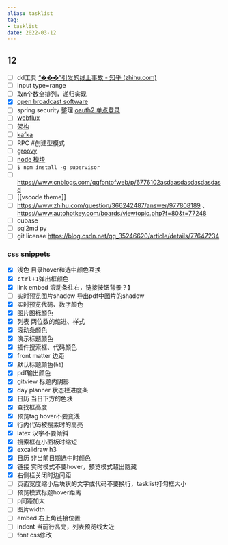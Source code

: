 ```yaml
---
alias: tasklist
tag:
- tasklist
date: 2022-03-12
---
```


## 12
- [ ] dd工具 [“���”引发的线上事故 - 知乎 (zhihu.com)](https://zhuanlan.zhihu.com/p/136963587)
- [ ] input type=range
- [ ] 取n个数全排列，递归实现
- [x] [open broadcast software](https://cdn-fastly.obsproject.com/downloads/OBS-Studio-27.2.3-Full-x64.zip)
- [ ] spring security 整理 [oauth2 单点登录](https://www.cnblogs.com/cjsblog/p/10548022.html)
- [ ] [webflux](https://blog.csdn.net/get_set/article/details/79480233)
- [ ] [架构](https://zhuanlan.zhihu.com/p/114876283)
- [ ] [kafka](https://www.cnblogs.com/jerrice/p/7194001.html)
- [ ] RPC #创建型模式 
- [ ] [groovy](https://www.jianshu.com/p/e8dec95c4326)
- [ ] [node 模块](https://www.jianshu.com/p/95c13145ada8)
- [ ] `$ npm install -g supervisor`
- [ ] https://www.cnblogs.com/qqfontofweb/p/6776102asdaasdasdasdasdasd
- [ ] [[vscode theme]] 
- [ ] https://www.zhihu.com/question/366242487/answer/977808189 、 https://www.autohotkey.com/boards/viewtopic.php?f=80&t=77248
- [ ] cubase
- [ ] sql2md py
- [ ] git license https://blog.csdn.net/qq_35246620/article/details/77647234
### css snippets
- [x] 浅色 目录hover和选中颜色互换
- [x] <kbd>ctrl+1</kbd>弹出框颜色
- [x] link embed 滚动条往右，链接按钮背景？】
- [ ] 实时预览图片shadow 导出pdf中图片的shadow
- [x] 实时预览代码、数字颜色
- [x] 图片图标颜色
- [x] 列表 两位数的缩进、样式
- [x] 滚动条颜色
- [x] 演示标题颜色
- [x] 插件搜索框、代码颜色
- [x] front matter 边距
- [x] 默认标题颜色(`h1`)
- [x] pdf输出颜色
- [x] gitview 标题内阴影
- [x] day planner 状态栏进度条
- [x] 日历 当日下方的色块
- [x] 查找框高度
- [x] 预览tag hover不要变浅
- [x] 行内代码被搜索时的高亮
- [x] latex 汉字不要倾斜
- [x] 搜索框在小面板时缩短
- [x] excalidraw h3
- [x] 日历 非当前日期选中时颜色
- [x] 链接 实时模式不要hover，预览模式超出隐藏
- [x] 右侧栏关闭时边间距
- [ ] 页面宽度缩小后块状的文字或代码不要换行，tasklist打勾框大小
- [ ] 预览模式标题hover距离
- [ ] p间距加大
- [ ] 图片width
- [ ] embed 右上角链接位置
- [ ] indent 当前行高亮，列表预览线太近
- [ ] font css修改